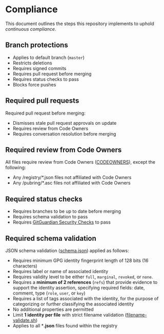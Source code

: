 # Compliance
This document outlines the steps this repository implements to uphold *continuous compliance*.

## Branch protections
- Applies to default branch (`master`)
- Restricts deletions
- Requires signed commits
- Requires pull request before merging
- Requires status checks to pass
- Blocks force pushes
## Required pull requests
Required pull request before merging:
- Dismisses stale pull request approvals on update
- Requires review from Code Owners
- Requires conversation resolution before merging
## Required review from Code Owners
All files require review from Code Owners ([CODEOWNERS](/.github/CODEOWNERS)), except the following:
- Any /registry/*.json files not affiliated with Code Owners
- Any /pubring/*.asc files not affiliated with Code Owners
## Required status checks
- Requires branches to be up to date before merging
- Requires schema validation to pass
- Requires [GitGuardian Security Checks](https://www.gitguardian.com/monitor-internal-repositories-for-secrets) to pass
## Required schema validation
JSON schema validation ([schema.json](/schema.json)) applied as follows:
- Requires minimum GPG identity fingerprint length of 128 bits (16 characters)
- Requires label or name of associated identity
- Requires validity level to be either `full`, `marginal`, `revoked`, or `none`.
- Requires a **minimum of 2 references** (`refs`) that provide evidence to support the identity assertion, specifying required fields: date, comment, type (`role`, `user`, or `key`)
- Requires a list of tags associated with the identity, for the purpose of categorizing or further classifying the associated identity
- No additional properties are permitted
- Limit **1 identity per file** with strict filename validation ([filename-validate.sh](/filename-validate.sh))
- Applies to all ***.json** files found within the registry


